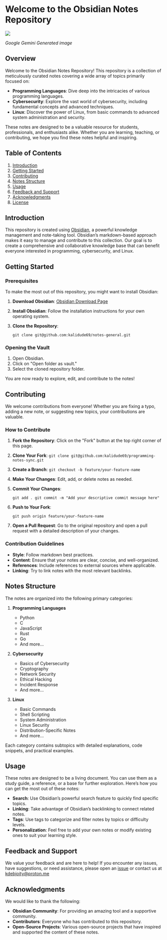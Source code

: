 # Welcome to the Obsidian Notes Repository

![](https://github.com/user-attachments/assets/59aedc5b-5d84-4dbf-abe7-d5c13625f5e1)

_Google Gemini Generated image_
## Overview

Welcome to the Obsidian Notes Repository! This repository is a collection of meticulously curated notes covering a wide array of topics primarily focused on:

- **Programming Languages**: Dive deep into the intricacies of various programming languages.
- **Cybersecurity**: Explore the vast world of cybersecurity, including fundamental concepts and advanced techniques.
- **Linux**: Discover the power of Linux, from basic commands to advanced system administration and security.

These notes are designed to be a valuable resource for students, professionals, and enthusiasts alike. Whether you are learning, teaching, or contributing, we hope you find these notes helpful and inspiring.

## Table of Contents

1. [Introduction](#introduction)
2. [Getting Started](#getting-started)
3. [Contributing](#contributing)
4. [Notes Structure](#notes-structure)
5. [Usage](#usage)
6. [Feedback and Support](#feedback-and-support)
7. [Acknowledgments](#acknowledgments)
8. [License](#license)

## Introduction

This repository is created using [Obsidian](https://obsidian.md/), a powerful knowledge management and note-taking tool. Obsidian’s markdown-based approach makes it easy to manage and contribute to this collection. Our goal is to create a comprehensive and collaborative knowledge base that can benefit everyone interested in programming, cybersecurity, and Linux.

## Getting Started

### Prerequisites

To make the most out of this repository, you might want to install Obsidian:

1. **Download Obsidian**: [Obsidian Download Page](https://obsidian.md/)
2. **Install Obsidian**: Follow the installation instructions for your own operating system.
3. **Clone the Repository**:
    
    `git clone git@github.com:kalidude69/notes-general.git`
    

### Opening the Vault

1. Open Obsidian.
2. Click on "Open folder as vault."
3. Select the cloned repository folder.

You are now ready to explore, edit, and contribute to the notes!

## Contributing

We welcome contributions from everyone! Whether you are fixing a typo, adding a new note, or suggesting new topics, your contributions are valuable.

### How to Contribute

1. **Fork the Repository**: Click on the "Fork" button at the top right corner of this page.
2. **Clone Your Fork**:
    `git clone git@github.com:kalidude69/programming-notes-sync.git`
    
3. **Create a Branch**:
    `git checkout -b feature/your-feature-name`
    
4. **Make Your Changes**: Edit, add, or delete notes as needed.
   
5. **Commit Your Changes**:

    `git add . git commit -m "Add your descriptive commit message here"`
    
6. **Push to Your Fork**:
     
    `git push origin feature/your-feature-name`
    
7. **Open a Pull Request**: Go to the original repository and open a pull request with a detailed description of your changes.

### Contribution Guidelines

- **Style**: Follow markdown best practices.
- **Content**: Ensure that your notes are clear, concise, and well-organized.
- **References**: Include references to external sources where applicable.
- **Linking**: Try to link notes with the most relevant backlinks.
## Notes Structure

The notes are organized into the following primary categories:

1. **Programming Languages**
    
    - Python
    - C
    - JavaScript
    - Rust
    - Go
    - And more...
2. **Cybersecurity**
    
    - Basics of Cybersecurity
    - Cryptography
    - Network Security
    - Ethical Hacking
    - Incident Response
    - And more...
3. **Linux**
    
    - Basic Commands
    - Shell Scripting
    - System Administration
    - Linux Security
    - Distribution-Specific Notes
    - And more...

Each category contains subtopics with detailed explanations, code snippets, and practical examples.

## Usage

These notes are designed to be a living document. You can use them as a study guide, a reference, or a base for further exploration. Here’s how you can get the most out of these notes:

- **Search**: Use Obsidian’s powerful search feature to quickly find specific topics.
- **Linking**: Take advantage of Obsidian’s backlinking to connect related notes.
- **Tags**: Use tags to categorize and filter notes by topics or difficulty levels.
- **Personalization**: Feel free to add your own notes or modify existing ones to suit your learning style.

## Feedback and Support

We value your feedback and are here to help! If you encounter any issues, have suggestions, or need assistance, please open an [issue](https://github.com/kalidude69/programming-notes-sync/issues) or contact us at kdebjoity@proton.me

## Acknowledgments

We would like to thank the following:

- **Obsidian Community**: For providing an amazing tool and a supportive community.
- **Contributors**: Everyone who has contributed to this repository.
- **Open-Source Projects**: Various open-source projects that have inspired and supported the content of these notes.